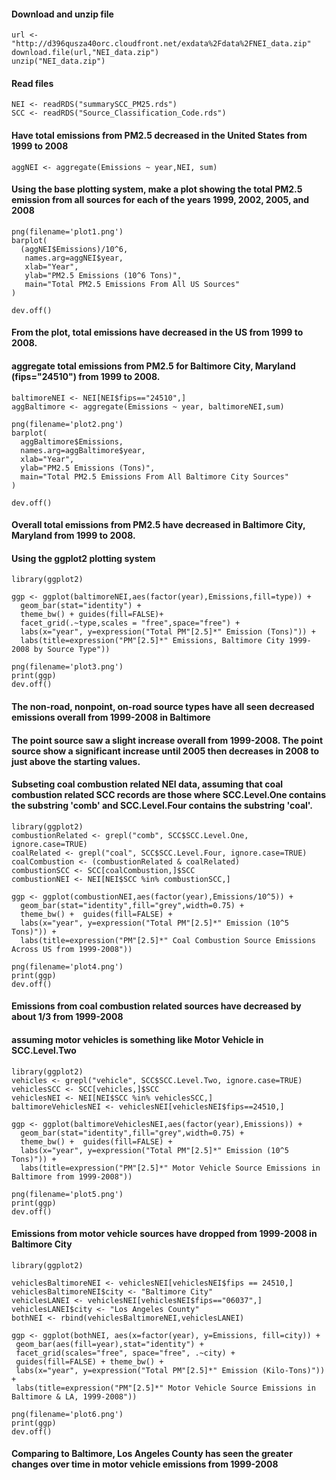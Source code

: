 #### Download and unzip file
````
url <- "http://d396qusza40orc.cloudfront.net/exdata%2Fdata%2FNEI_data.zip"
download.file(url,"NEI_data.zip")
unzip("NEI_data.zip")
````
#### Read files
````
NEI <- readRDS("summarySCC_PM25.rds")
SCC <- readRDS("Source_Classification_Code.rds")
````
#### Have total emissions from PM2.5 decreased in the United States from 1999 to 2008
````
aggNEI <- aggregate(Emissions ~ year,NEI, sum)
````
#### Using the base plotting system, make a plot showing the total PM2.5 emission from all sources for each of the years 1999, 2002, 2005, and 2008
````
png(filename='plot1.png')
barplot(
  (aggNEI$Emissions)/10^6,
   names.arg=aggNEI$year,
   xlab="Year",
   ylab="PM2.5 Emissions (10^6 Tons)",
   main="Total PM2.5 Emissions From All US Sources"
)

dev.off()
````
#### From the plot, total emissions have decreased in the US from 1999 to 2008.

#### aggregate total emissions from PM2.5 for Baltimore City, Maryland (fips="24510") from 1999 to 2008.
````
baltimoreNEI <- NEI[NEI$fips=="24510",]
aggBaltimore <- aggregate(Emissions ~ year, baltimoreNEI,sum)

png(filename='plot2.png')
barplot(
  aggBaltimore$Emissions,
  names.arg=aggBaltimore$year,
  xlab="Year",
  ylab="PM2.5 Emissions (Tons)",
  main="Total PM2.5 Emissions From All Baltimore City Sources"
)

dev.off()
````
#### Overall total emissions from PM2.5 have decreased in Baltimore City, Maryland from 1999 to 2008.

#### Using the ggplot2 plotting system
````
library(ggplot2)

ggp <- ggplot(baltimoreNEI,aes(factor(year),Emissions,fill=type)) +
  geom_bar(stat="identity") +
  theme_bw() + guides(fill=FALSE)+
  facet_grid(.~type,scales = "free",space="free") + 
  labs(x="year", y=expression("Total PM"[2.5]*" Emission (Tons)")) + 
  labs(title=expression("PM"[2.5]*" Emissions, Baltimore City 1999-2008 by Source Type"))

png(filename='plot3.png')
print(ggp)
dev.off()
````
#### The non-road, nonpoint, on-road source types have all seen decreased emissions overall from 1999-2008 in Baltimore 
#### The point source saw a slight increase overall from 1999-2008. The point source show a significant increase until 2005 then decreases in 2008 to just above the starting values.

#### Subseting coal combustion related NEI data, assuming that coal combustion related SCC records are those where SCC.Level.One contains the substring 'comb' and SCC.Level.Four contains the substring 'coal'.
````
library(ggplot2)
combustionRelated <- grepl("comb", SCC$SCC.Level.One, ignore.case=TRUE)
coalRelated <- grepl("coal", SCC$SCC.Level.Four, ignore.case=TRUE) 
coalCombustion <- (combustionRelated & coalRelated)
combustionSCC <- SCC[coalCombustion,]$SCC
combustionNEI <- NEI[NEI$SCC %in% combustionSCC,]

ggp <- ggplot(combustionNEI,aes(factor(year),Emissions/10^5)) +
  geom_bar(stat="identity",fill="grey",width=0.75) +
  theme_bw() +  guides(fill=FALSE) +
  labs(x="year", y=expression("Total PM"[2.5]*" Emission (10^5 Tons)")) + 
  labs(title=expression("PM"[2.5]*" Coal Combustion Source Emissions Across US from 1999-2008"))

png(filename='plot4.png')
print(ggp)
dev.off()
````
#### Emissions from coal combustion related sources have decreased by about 1/3 from 1999-2008

#### assuming motor vehicles is something like Motor Vehicle in SCC.Level.Two
````
library(ggplot2)
vehicles <- grepl("vehicle", SCC$SCC.Level.Two, ignore.case=TRUE)
vehiclesSCC <- SCC[vehicles,]$SCC
vehiclesNEI <- NEI[NEI$SCC %in% vehiclesSCC,]
baltimoreVehiclesNEI <- vehiclesNEI[vehiclesNEI$fips==24510,]

ggp <- ggplot(baltimoreVehiclesNEI,aes(factor(year),Emissions)) +
  geom_bar(stat="identity",fill="grey",width=0.75) +
  theme_bw() +  guides(fill=FALSE) +
  labs(x="year", y=expression("Total PM"[2.5]*" Emission (10^5 Tons)")) + 
  labs(title=expression("PM"[2.5]*" Motor Vehicle Source Emissions in Baltimore from 1999-2008"))

png(filename='plot5.png')
print(ggp)
dev.off()
````
#### Emissions from motor vehicle sources have dropped from 1999-2008 in Baltimore City
````
library(ggplot2)

vehiclesBaltimoreNEI <- vehiclesNEI[vehiclesNEI$fips == 24510,]
vehiclesBaltimoreNEI$city <- "Baltimore City"
vehiclesLANEI <- vehiclesNEI[vehiclesNEI$fips=="06037",]
vehiclesLANEI$city <- "Los Angeles County"
bothNEI <- rbind(vehiclesBaltimoreNEI,vehiclesLANEI)

ggp <- ggplot(bothNEI, aes(x=factor(year), y=Emissions, fill=city)) +
 geom_bar(aes(fill=year),stat="identity") +
 facet_grid(scales="free", space="free", .~city) +
 guides(fill=FALSE) + theme_bw() +
 labs(x="year", y=expression("Total PM"[2.5]*" Emission (Kilo-Tons)")) + 
 labs(title=expression("PM"[2.5]*" Motor Vehicle Source Emissions in Baltimore & LA, 1999-2008"))

png(filename='plot6.png')
print(ggp)
dev.off()
````
#### Comparing to Baltimore, Los Angeles County has seen the greater changes over time in motor vehicle emissions from 1999-2008
